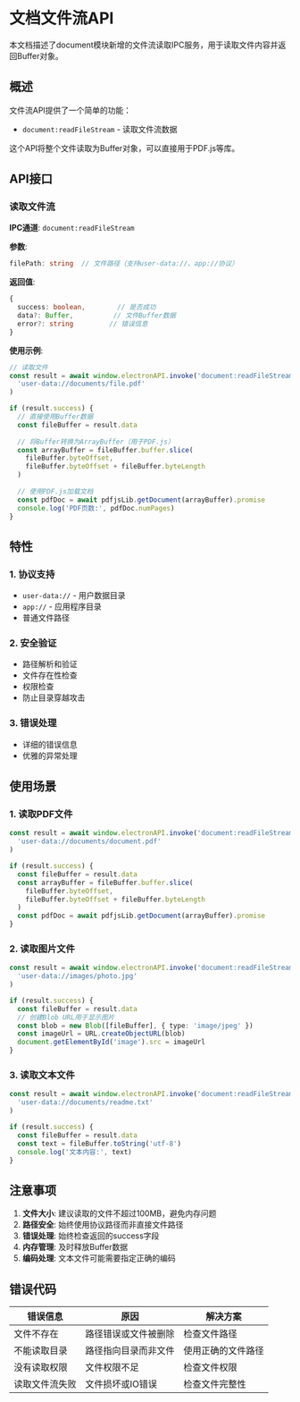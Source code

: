 # 文档文件流API

本文档描述了document模块新增的文件流读取IPC服务，用于读取文件内容并返回Buffer对象。

## 概述

文件流API提供了一个简单的功能：
- `document:readFileStream` - 读取文件流数据

这个API将整个文件读取为Buffer对象，可以直接用于PDF.js等库。

## API接口

### 读取文件流

**IPC通道**: `document:readFileStream`

**参数**:
```typescript
filePath: string  // 文件路径（支持user-data://、app://协议）
```

**返回值**:
```typescript
{
  success: boolean,        // 是否成功
  data?: Buffer,          // 文件Buffer数据
  error?: string         // 错误信息
}
```

**使用示例**:
```typescript
// 读取文件
const result = await window.electronAPI.invoke('document:readFileStream', 
  'user-data://documents/file.pdf'
)

if (result.success) {
  // 直接使用Buffer数据
  const fileBuffer = result.data
  
  // 将Buffer转换为ArrayBuffer（用于PDF.js）
  const arrayBuffer = fileBuffer.buffer.slice(
    fileBuffer.byteOffset,
    fileBuffer.byteOffset + fileBuffer.byteLength
  )
  
  // 使用PDF.js加载文档
  const pdfDoc = await pdfjsLib.getDocument(arrayBuffer).promise
  console.log('PDF页数:', pdfDoc.numPages)
}
```

## 特性

### 1. 协议支持
- `user-data://` - 用户数据目录
- `app://` - 应用程序目录
- 普通文件路径

### 2. 安全验证
- 路径解析和验证
- 文件存在性检查
- 权限检查
- 防止目录穿越攻击

### 3. 错误处理
- 详细的错误信息
- 优雅的异常处理

## 使用场景

### 1. 读取PDF文件
```typescript
const result = await window.electronAPI.invoke('document:readFileStream', 
  'user-data://documents/document.pdf'
)

if (result.success) {
  const fileBuffer = result.data
  const arrayBuffer = fileBuffer.buffer.slice(
    fileBuffer.byteOffset,
    fileBuffer.byteOffset + fileBuffer.byteLength
  )
  const pdfDoc = await pdfjsLib.getDocument(arrayBuffer).promise
}
```

### 2. 读取图片文件
```typescript
const result = await window.electronAPI.invoke('document:readFileStream', 
  'user-data://images/photo.jpg'
)

if (result.success) {
  const fileBuffer = result.data
  // 创建Blob URL用于显示图片
  const blob = new Blob([fileBuffer], { type: 'image/jpeg' })
  const imageUrl = URL.createObjectURL(blob)
  document.getElementById('image').src = imageUrl
}
```

### 3. 读取文本文件
```typescript
const result = await window.electronAPI.invoke('document:readFileStream', 
  'user-data://documents/readme.txt'
)

if (result.success) {
  const fileBuffer = result.data
  const text = fileBuffer.toString('utf-8')
  console.log('文本内容:', text)
}
```

## 注意事项

1. **文件大小**: 建议读取的文件不超过100MB，避免内存问题
2. **路径安全**: 始终使用协议路径而非直接文件路径
3. **错误处理**: 始终检查返回的success字段
4. **内存管理**: 及时释放Buffer数据
5. **编码处理**: 文本文件可能需要指定正确的编码

## 错误代码

| 错误信息 | 原因 | 解决方案 |
|---------|------|----------|
| 文件不存在 | 路径错误或文件被删除 | 检查文件路径 |
| 不能读取目录 | 路径指向目录而非文件 | 使用正确的文件路径 |
| 没有读取权限 | 文件权限不足 | 检查文件权限 |
| 读取文件流失败 | 文件损坏或IO错误 | 检查文件完整性 | 